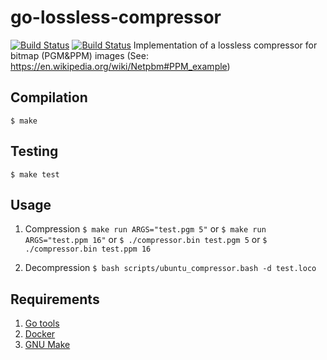 # go-lossless-compressor
[![Build Status](http://34.72.229.215:8080/buildStatus/icon?job=go-loseless-compressor%2Fgo-loseless-compressor-build&subject=Build&color=green)](http://34.72.229.215:8080/job/go-loseless-compressor/job/go-loseless-compressor-build/)
[![Build Status](http://34.72.229.215:8080/buildStatus/icon?job=go-loseless-compressor%2Fgo-loseless-compressor-test&subject=Test&color=blue)](http://34.72.229.215:8080/job/go-loseless-compressor/job/go-loseless-compressor-test/)
Implementation of a lossless compressor for bitmap (PGM&amp;PPM) images (See: https://en.wikipedia.org/wiki/Netpbm#PPM_example)

## Compilation

```$ make```

## Testing

```$ make test```

## Usage
1. Compression
```$ make run ARGS="test.pgm 5"```
or
```$ make run ARGS="test.ppm 16"```
or
```$ ./compressor.bin test.pgm 5```
or
```$ ./compressor.bin test.ppm 16```

2. Decompression
```$ bash scripts/ubuntu_compressor.bash -d test.loco```

## Requirements
1. [Go tools](https://golang.org/dl/)
2. [Docker](https://docs.docker.com/get-docker/)
3. [GNU Make](https://www.gnu.org/software/make/)
